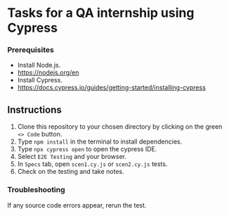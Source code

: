 # Tasks for a QA internship using Cypress

### Prerequisites

- Install Node.js.
- https://nodejs.org/en
- Install Cypress.
- https://docs.cypress.io/guides/getting-started/installing-cypress

## Instructions

1. Clone this repository to your chosen directory by clicking on the green `<> Code` button.
2. Type `npm install` in the terminal to install dependencies.
3. Type `npx cypress open` to open the cypress IDE.
4. Select `E2E Testing` and your browser.
5. In `Specs` tab, open `scen1.cy.js` or `scen2.cy.js` tests.
6. Check on the testing and take notes.

### Troubleshooting

If any source code errors appear, rerun the test.
